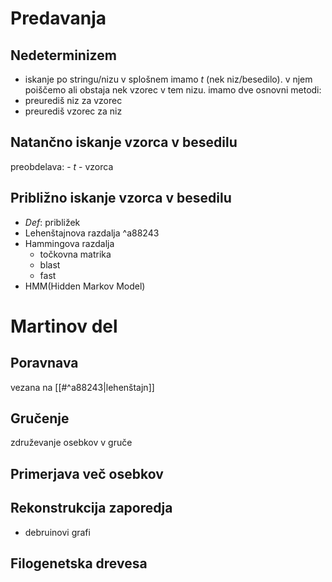 # Predavanja
## Nedeterminizem
- iskanje po stringu/nizu
v splošnem imamo $t$ (nek niz/besedilo). v njem poiščemo ali obstaja nek vzorec v tem nizu.
imamo dve osnovni metodi:
- preurediš niz za vzorec
- preurediš vzorec za niz
## Natančno iskanje vzorca v besedilu
preobdelava:
	- $t$
	- vzorca

## Približno iskanje vzorca v besedilu
- $Def:$ približek
- Lehenštajnova razdalja  ^a88243
- Hammingova razdalja
	- točkovna matrika
	- blast
	- fast
- HMM(Hidden Markov Model)

# Martinov del
## Poravnava
vezana na [[#^a88243|lehenštajn]]

## Gručenje
združevanje osebkov v gruče
## Primerjava več osebkov
## Rekonstrukcija zaporedja
- debruinovi grafi

## Filogenetska drevesa
